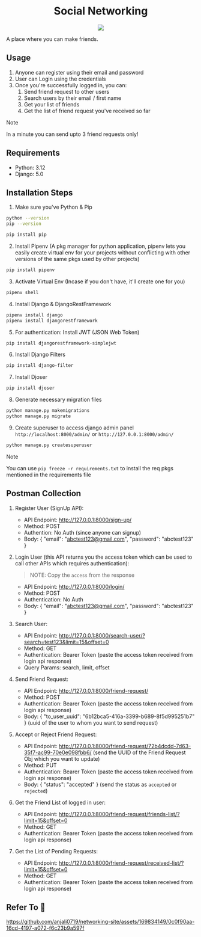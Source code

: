 <div align="center">
   <h1>Social Networking</h1>
   <img src="https://github.com/anjali0719/networking-site/assets/169834149/4ff0bd38-f58d-4261-a4e1-b4ba08906f09">
</div>

A place where you can make friends.

## Usage
1. Anyone can register using their email and password
2. User can Login using the credentials
3. Once you're successfully logged in, you can:
   1. Send friend request to other users
   2. Search users by their email / first name
   3. Get your list of friends
   4. Get the list of friend request you've received so far
   
> [!NOTE]
> In a minute you can send upto 3 friend requests only!

## Requirements
 * Python: 3.12
 * Django: 5.0

## Installation Steps
1. Make sure you've Python & Pip
```sh
python --version
pip --version
```
```sh
pip install pip
```
2. Install Pipenv (A pkg manager for python application, pipenv lets you easily create virtual env for your projects without conflicting with other versions of the same pkgs used by other projects)
```sh
pip install pipenv
```
3. Activate Virtual Env (Incase if you don't have, it'll create one for you)
```sh
pipenv shell
```
4. Install Django & DjangoRestFramework
```sh
pipenv install django
pipenv install djangorestframework
```
5. For authentication: Install JWT (JSON Web Token)
```sh
pip install djangorestframework-simplejwt
```
6. Install Django Filters
```sh
pip install django-filter
```
7. Install Djoser
```sh
pip install djoser
```
8. Generate necessary migration files
```sh
python manage.py makemigrations
python manage.py migrate
```
9. Create superuser to access django admin panel ``` http://localhost:8000/admin/ ``` or ``` http://127.0.0.1:8000/admin/ ```
```sh
python manage.py createsuperuser
```

> [!NOTE]
> You can use ``` pip freeze -r requirements.txt ``` to install the req pkgs mentioned in the requirements file

## Postman Collection
1. Register User (SignUp API):
   * API Endpoint: http://127.0.0.1:8000/sign-up/
   * Method: POST
   * Authention: No Auth (since anyone can signup)
   * Body:
         {
          "email": "abctest123@gmail.com",
          "password": "abctest123"
         }

2. Login User (this API returns you the access token which can be used to call other APIs which requires authentication):
   > NOTE: Copy the `access` from the response
   * API Endpoint: http://127.0.0.1:8000/login/
   * Method: POST
   * Authentication: No Auth
   * Body:
        {
             "email": "abctest123@gmail.com",
             "password": "abctest123"
        }
     
4. Search User:
   * API Endpoint: http://127.0.0.1:8000/search-user/?search=test123&limit=15&offset=0
   * Method: GET
   * Authentication: Bearer Token (paste the access token received from login api response)
   * Query Params:
     search, limit, offset

5. Send Friend Request:
   * API Endpoint: http://127.0.0.1:8000/friend-request/
   * Method: POST
   * Authentication: Bearer Token (paste the access token received from login api response)
   * Body:
        {
          "to_user_uuid": "6b12bca5-416a-3399-b689-8f5d995251b7"
        }
     (uuid of the user to whom you want to send request)
     
6. Accept or Reject Friend Request:
   * API Endpoint: http://127.0.0.1:8000/friend-request/72b4dcdd-7d63-35f7-ac99-70e0e098fbb6/
     (send the UUID of the Friend Request Obj which you want to update)
   * Method: PUT
   * Authentication: Bearer Token (paste the access token received from login api response)
   * Body:
        {
          "status": "accepted"
        }
     (send the status as `accepted` or `rejected`)
     
7. Get the Friend List of logged in user:
   * API Endpoint: http://127.0.0.1:8000/friend-request/friends-list/?limit=15&offset=0
   * Method: GET
   * Authentication: Bearer Token (paste the access token received from login api response)

8. Get the List of Pending Requests:
   * API Endpoint: http://127.0.0.1:8000/friend-request/received-list/?limit=15&offset=0
   * Method: GET
   * Authentication: Bearer Token (paste the access token received from login api response)

## Refer To 🎥

https://github.com/anjali0719/networking-site/assets/169834149/0c0f90aa-16cd-4197-a072-f6c23b9a597f

